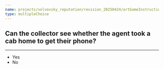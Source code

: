 ```yaml
---
name: projects/volvovsky_reputation/revision_20250424/artGameInstructionsComplex/art_game_comp_5.md
type: multipleChoice
---
```


## Can the collector see whether the agent took a cab home to get their phone?

---

- Yes
- No
